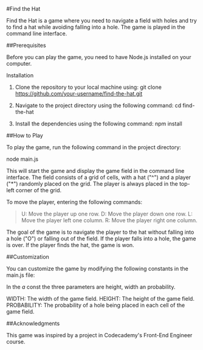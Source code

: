 #Find the Hat

Find the Hat is a game where you need to navigate a field with holes and try to find a hat while avoiding falling into a hole. The game is played in the command line interface.

##Prerequisites

Before you can play the game, you need to have Node.js installed on your computer.

Installation

1. Clone the repository to your local machine using:
git clone https://github.com/your-username/find-the-hat.git

2. Navigate to the project directory using the following command:
cd find-the-hat

3. Install the dependencies using the following command:
npm install

##How to Play

To play the game, run the following command in the project directory:

node main.js

This will start the game and display the game field in the command line interface. The field consists of a grid of cells, with a hat ("^") and a player ("*") randomly placed on the grid. The player is always placed in the top-left corner of the grid.

To move the player, entering the following commands:

> U: Move the player up one row.
> D: Move the player down one row.
> L: Move the player left one column.
> R: Move the player right one column.

The goal of the game is to navigate the player to the hat without falling into a hole ("O") or falling out of the field. If the player falls into a hole, the game is over. If the player finds the hat, the game is won.

##Customization

You can customize the game by modifying the following constants in the main.js file:

In the *a* const the three parameters are height, width an probability.

WIDTH: The width of the game field.
HEIGHT: The height of the game field.
PROBABILITY: The probability of a hole being placed in each cell of the game field.

##Acknowledgments

This game was inspired by a project in Codecademy's Front-End Engineer course.
